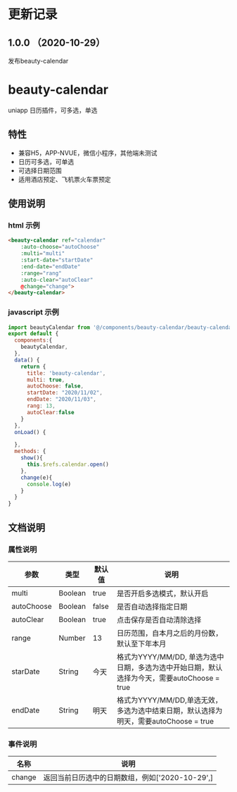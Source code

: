 # 更新记录
## 1.0.0 （2020-10-29）
发布beauty-calendar
# beauty-calendar
uniapp 日历插件，可多选，单选
## 特性
- 兼容H5，APP-NVUE，微信小程序，其他端未测试
- 日历可多选，可单选
- 可选择日期范围
- 适用酒店预定、飞机票火车票预定
## 使用说明
### html 示例
``` html
<beauty-calendar ref="calendar" 
    :auto-choose="autoChoose" 
    :multi="multi" 
    :start-date="startDate" 
    :end-date="endDate" 
    :range="rang" 
    :auto-clear="autoClear" 
    @change="change">
</beauty-calendar>
```
### javascript 示例
``` javascript
import beautyCalendar from '@/components/beauty-calendar/beauty-calendar.vue'
export default {
  components:{
    beautyCalendar,
  },
  data() {
    return {
      title: 'beauty-calendar',
      multi: true,
      autoChoose: false,
      startDate: "2020/11/02",
      endDate: "2020/11/03",
      rang: 13,
      autoClear:false
    }
  },
  onLoad() {

  },
  methods: {
    show(){
      this.$refs.calendar.open()
    },
    change(e){
      console.log(e)
    }
  }
}
```
## 文档说明
### 属性说明
| 参数 |  类型  | 默认值 | 说明 |
|------|--------|-------|------|
|multi| Boolean | true | 是否开启多选模式，默认开启|
|autoChoose|Boolean|false| 是否自动选择指定日期|
|autoClear|Boolean|true| 点击保存是否自动清除选择|
|range|Number|13|日历范围，自本月之后的月份数，默认至下年本月|
|starDate| String | 今天 | 格式为YYYY/MM/DD, 单选为选中日期，多选为选中开始日期，默认选择为今天，需要autoChoose = true|
|endDate| String | 明天 | 格式为YYYY/MM/DD,单选无效，多选为选中结束日期，默认选择为明天，需要autoChoose = true |
### 事件说明
|名称|说明|
|----|----|
|change| 返回当前日历选中的日期数组，例如['2020-10-29',]|

